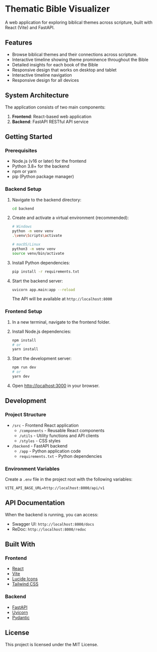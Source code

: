 # Thematic Bible Visualizer

A web application for exploring biblical themes across scripture, built with React (Vite) and FastAPI.

## Features

- Browse biblical themes and their connections across scripture.
- Interactive timeline showing theme prominence throughout the Bible
- Detailed insights for each book of the Bible
- Responsive design that works on desktop and tablet
- Interactive timeline navigation
- Responsive design for all devices

## System Architecture

The application consists of two main components:

1. **Frontend**: React-based web application
2. **Backend**: FastAPI RESTful API service

## Getting Started

### Prerequisites

- Node.js (v16 or later) for the frontend
- Python 3.8+ for the backend
- npm or yarn
- pip (Python package manager)

### Backend Setup

1. Navigate to the backend directory:
   ```bash
   cd backend
   ```

2. Create and activate a virtual environment (recommended):
   ```bash
   # Windows
   python -m venv venv
   .\venv\Scripts\activate
   
   # macOS/Linux
   python3 -m venv venv
   source venv/bin/activate
   ```

3. Install Python dependencies:
   ```bash
   pip install -r requirements.txt
   ```

4. Start the backend server:
   ```bash
   uvicorn app.main:app --reload
   ```

   The API will be available at `http://localhost:8000`

### Frontend Setup

1. In a new terminal, navigate to the frontend folder.

2. Install Node.js dependencies:
   ```bash
   npm install
   # or
   yarn install
   ```

3. Start the development server:
   ```bash
   npm run dev
   # or
   yarn dev
   ```

4. Open [http://localhost:3000](http://localhost:3000) in your browser.

## Development

### Project Structure

- `/src` - Frontend React application
  - `/components` - Reusable React components
  - `/utils` - Utility functions and API clients
  - `/styles` - CSS styles
- `/backend` - FastAPI backend
  - `/app` - Python application code
  - `requirements.txt` - Python dependencies

### Environment Variables

Create a `.env` file in the project root with the following variables:

```env
VITE_API_BASE_URL=http://localhost:8000/api/v1
```

## API Documentation

When the backend is running, you can access:
- Swagger UI: `http://localhost:8000/docs`
- ReDoc: `http://localhost:8000/redoc`

## Built With

### Frontend
- [React](https://reactjs.org/)
- [Vite](https://vitejs.dev/)
- [Lucide Icons](https://lucide.dev/)
- [Tailwind CSS](https://tailwindcss.com/)

### Backend
- [FastAPI](https://fastapi.tiangolo.com/)
- [Uvicorn](https://www.uvicorn.org/)
- [Pydantic](https://pydantic-docs.helpmanual.io/)

## License

This project is licensed under the MIT License.
